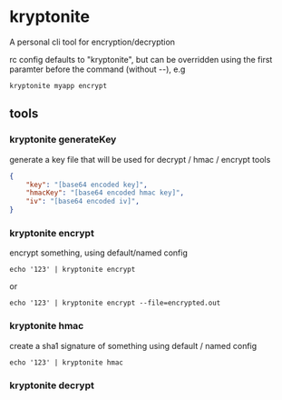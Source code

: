 # kryptonite

A personal cli tool for encryption/decryption

rc config defaults to "kryptonite", but can be overridden using the first paramter before the command (without --), e.g

```
kryptonite myapp encrypt
```

## tools

### kryptonite generateKey
generate a key file that will be used for decrypt / hmac / encrypt tools

```json
{
    "key": "[base64 encoded key]",
    "hmacKey": "[base64 encoded hmac key]",
    "iv": "[base64 encoded iv]",
}
```

### kryptonite encrypt

encrypt something, using default/named config

```
echo '123' | kryptonite encrypt
```

or

```
echo '123' | kryptonite encrypt --file=encrypted.out
```

### kryptonite hmac
create a sha1 signature of something using default / named config

```
echo '123' | kryptonite hmac
```

### kryptonite decrypt

